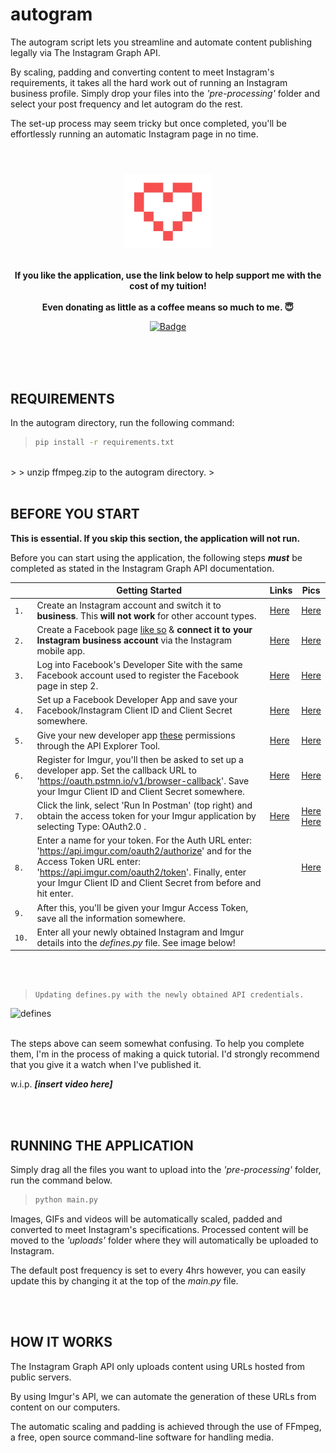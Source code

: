 # autogram
The autogram script lets you streamline and automate content publishing legally via The Instagram Graph API.

By scaling, padding and converting content to meet Instagram's requirements, it takes all the hard work out of running an Instagram business profile. Simply drop your files into the *'pre-processing'* folder and select your post frequency and let autogram do the rest.

The set-up process may seem tricky but once completed, you'll be effortlessly running an automatic Instagram page in no time.
<br><br>

<h1 align="center">
	<img width="140" src="images/heart3.png" alt="Donations"><p>
</h1>
<p align="center";style="font-size:12px">
	<b> If you like the application, use the link below to help support me with the cost of my tuition!</b>
	<br><br>
	<b> Even donating as little as a coffee means so much to me. 😇</b>
</p>

<p align="center">
	<a href="https://www.paypal.com/donate?hosted_button_id=924J8K3PC7NR6"><img width="140" src="https://img.shields.io/badge/Donate-PayPal-blue.svg" alt="Badge"></a>
<br><br>
</p>

<br>
<br>

## REQUIREMENTS
In the autogram directory, run the following command:

> ```sh
> pip install -r requirements.txt
> ```

<br>
>
> unzip ffmpeg.zip to the autogram directory.
>
<br>
<br>

## BEFORE YOU START

**This is essential. If you skip this section, the application will not run.**

Before you can start using the application, the following steps ***must*** be completed as stated in the Instagram Graph API documentation.

||Getting Started | Links | Pics |
|---|------|---|---|
|`1.`|Create an Instagram account and switch it to **business**. This **will not work** for other account types.|[Here](https://help.instagram.com/502981923235522 "Instagram Business Account Link")|[Here](https://i.imgur.com/ExoeMld "Instagram Business Account")|
|`2.`|Create a Facebook page [like so](https://imgur.com/MZu7rNN) & **connect it to your Instagram business account** via the Instagram mobile app. |[Here](https://help.instagram.com/399237934150902 "Connecting Your Page Link")|[Here](https://i.imgur.com/JQTr0LO "Connecting Your Page")|
|`3.`|Log into Facebook's Developer Site with the same Facebook account used to register the Facebook page in step 2. |[Here](https://developers.facebook.com/docs/development/register/ "Facebook Developer Account Link")|[Here](https://imgur.com/mbeak12 "Facebook Developer Account")|
|`4.`|Set up a Facebook Developer App and save your Facebook/Instagram Client ID and Client Secret somewhere. |[Here](https://developers.facebook.com/docs/development/create-an-app "Developer App Link")|[Here](https://imgur.com/W83DEWl "Developer App")|
|`5.`|Give your new developer app [these](https://github.com/killianmcshane/autogram "App Permissions") permissions through the API Explorer Tool. |[Here](https://developers.facebook.com/tools/explorer/ "Add Permissions Using Explorer Tool Link")|[Here](https://imgur.com/PjDuude "Permissions")|
|`6.`|Register for Imgur, you'll then be asked to set up a developer app. Set the callback URL to 'https://oauth.pstmn.io/v1/browser-callback'. Save your Imgur Client ID and Client Secret somewhere. |[Here](https://api.imgur.com/oauth2/addclient "Imgur API Link")|[Here](https://imgur.com/BSrUIxx "Imgur's API")|
|`7.`|Click the link, select 'Run In Postman' (top right) and obtain the access token for your Imgur application by selecting Type: OAuth2.0 .|[Here](https://apidocs.imgur.com/ "Postman Link")|[Here](https://imgur.com/Si6J0Ny "Postman For Imgur")<br>[Here](https://imgur.com/JtjfW5O "Type")|
|`8.`|Enter a name for your token. For the Auth URL enter: 'https://api.imgur.com/oauth2/authorize' and for the Access Token URL enter: 'https://api.imgur.com/oauth2/token'. Finally, enter your Imgur Client ID and Client Secret from before and hit enter.||[Here](https://imgur.com/kYqDV7C "Generating Your Access Token")|
|`9.`|After this, you'll be given your Imgur Access Token, save all the information somewhere. |||
|`10.`|Enter all your newly obtained Instagram and Imgur details into the *defines.py* file. See image below! |||
<br>
<br>

> ```
> Updating defines.py with the newly obtained API credentials.
> ```

![defines](https://user-images.githubusercontent.com/63755344/113907439-46fce200-97cd-11eb-8e60-7f8dd82d969a.png)


<br>
The steps above can seem somewhat confusing. To help you complete them, I'm in the process of making a quick tutorial. I'd strongly recommend that you give it a watch when I've published it.

w.i.p. ***[insert video here]***

<br>
<br>

## RUNNING THE APPLICATION
Simply drag all the files you want to upload into the *'pre-processing'* folder, run the command below.

> ```sh
> python main.py
> ```


Images, GIFs and videos will be automatically scaled, padded and converted to meet Instagram's specifications. Processed content will be moved to the *'uploads'* folder where they will automatically be uploaded to Instagram.

The default post frequency is set to every 4hrs however, you can easily update this by changing it at the top of the *main.py* file.

<br>
<br>

## HOW IT WORKS
The Instagram Graph API only uploads content using URLs hosted from public servers. 

By using Imgur's API, we can automate the generation of these URLs from content on our computers.

The automatic scaling and padding is achieved through the use of FFmpeg, a free, open source command-line software for handling media.

